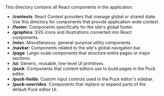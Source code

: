 This directory contains all React components in the application.

- **/contexts**: React Context providers that manage global or shared state. Use this directory for components that provide application-wide context.
- **/footer**: Components specifically for the site's global footer.
- **/graphics**: SVG icons and illustrations converted into React components.
- **/misc**: Miscellaneous, general-purpose utility components.
- **/navbar**: Components related to the site's global navigation bar.
- **/page**: Large-scale components that structure entire pages or major sections.
- **/ui**: Generic, reusable, low-level UI primitives.
- **/puck**: Components that content editors use to build pages in the Puck editor.
- **/puck-fields**: Custom input controls used in the Puck editor's sidebar.
- **/puck-overrides**: Components that replace or expand parts of the default Puck editor UI.
